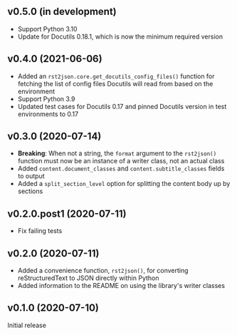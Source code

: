 v0.5.0 (in development)
-----------------------
- Support Python 3.10
- Update for Docutils 0.18.1, which is now the minimum required version

v0.4.0 (2021-06-06)
-------------------
- Added an `rst2json.core.get_docutils_config_files()` function for fetching
  the list of config files Docutils will read from based on the environment
- Support Python 3.9
- Updated test cases for Docutils 0.17 and pinned Docutils version in test
  environments to 0.17

v0.3.0 (2020-07-14)
-------------------
- **Breaking**: When not a string, the `format` argument to the `rst2json()`
  function must now be an instance of a writer class, not an actual class
- Added `content.document_classes` and `content.subtitle_classes` fields to
  output
- Added a `split_section_level` option for splitting the content body up by
  sections

v0.2.0.post1 (2020-07-11)
-------------------------
- Fix failing tests

v0.2.0 (2020-07-11)
-------------------
- Added a convenience function, `rst2json()`, for converting reStructuredText
  to JSON directly within Python
- Added information to the README on using the library's writer classes

v0.1.0 (2020-07-10)
-------------------
Initial release
